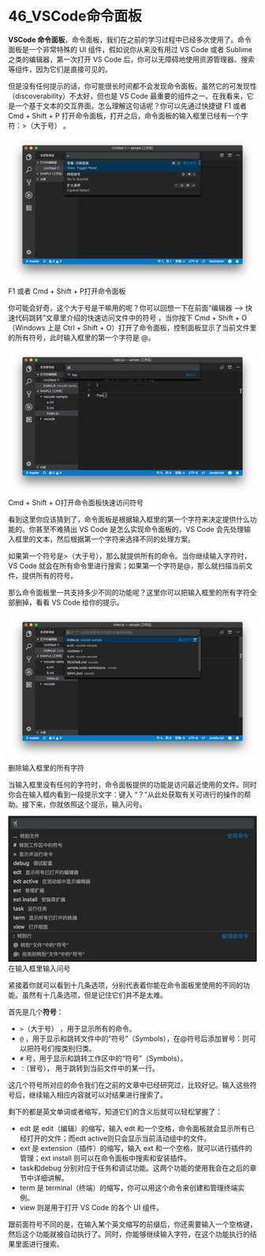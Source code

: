 # 46_VSCode命令面板

**VSCode 命令面板**，命令面板，我们在之前的学习过程中已经多次使用了。命令面板是一个非常特殊的 UI 组件，假如说你从来没有用过 VS Code 或者 Sublime 之类的编辑器，第一次打开 VS Code 后，你可以无障碍地使用资源管理器、搜索等组件，因为它们是直接可见的。

但是没有任何提示的话，你可能很长时间都不会发现命令面板。虽然它的可发现性（discoverability）不太好，但也是 VS Code 最重要的组件之一。在我看来，它是一个基于文本的交互界面。怎么理解这句话呢？你可以先通过快捷键 F1 或者 Cmd + Shift + P 打开命令面板，打开之后，命令面板的输入框里已经有一个字符：>（大于号） 。

![VSCode 命令面板](image/command-panel-01.png)
F1 或者 Cmd + Shift + P打开命令面板

你可能会好奇，这个大于号是干嘛用的呢？你可以回想一下在前面“编辑器 —> 快速代码跳转”文章里介绍的快速访问文件中的符号 ，当你按下 Cmd + Shift + O （Windows 上是 Ctrl + Shift + O）打开了命令面板，控制面板显示了当前文件里的所有符号，此时输入框里的第一个字符是 @。

![VSCode 命令面板](image/command-panel-02.png)
Cmd + Shift + O打开命令面板快速访问符号

看到这里你应该猜到了，命令面板是根据输入框里的第一个字符来决定提供什么功能的。你甚至不难猜出 VS Code 是怎么实现命令面板的，VS Code 会先处理输入框里的文本，然后根据第一个字符来选择不同的处理方案。

如果第一个符号是>（大于号），那么就提供所有的命令。当你继续输入字符时，VS Code 就会在所有命令里进行搜索；如果第一个字符是@，那么就扫描当前文件，提供所有的符号。

那么命令面板里一共支持多少不同的功能呢？这里你可以把输入框里的所有字符全部删掉，看看 VS Code 给你的提示。

![VSCode 命令面板](image/command-panel-03.png)
删除输入框里的所有字符

当输入框里没有任何的字符时，命令面板提供的功能是访问最近使用的文件。同时你会在输入框内看到一段提示文字：键入 “？”从此处获取有关可进行的操作的帮助。接下来，你就依照这个提示，输入问号。

![VSCode 命令面板](image/command-panel-04.png)
在输入框里输入问号

紧接着你就可以看到十几条选项，分别代表着你能在命令面板里使用的不同的功能。虽然有十几条选项，但是记住它们并不是太难。

首先是几个**符号**：

- `>`（大于号） ，用于显示所有的命令。
- `@` ，用于显示和跳转文件中的“符号”（Symbols），在@符号后添加冒号：则可以把符号们按类别归类。
- `#` 号，用于显示和跳转工作区中的“符号”（Symbols）。
- `：`（冒号）， 用于跳转到当前文件中的某一行。

这几个符号所对应的命令我们在之前的文章中已经研究过，比较好记。输入这些符号后，继续输入相应内容就可以对结果进行搜索了。

剩下的都是英文单词或者缩写，知道它们的含义后就可以轻松掌握了：

- edt 是 edit（编辑）的缩写，输入 edt 和一个空格，命令面板就会显示所有已经打开的文件；而edt active则只会显示当前活动组中的文件。
- ext 是 extension（插件）的缩写，输入 ext 和一个空格，就可以进行插件的管理；ext install 则可以在命令面板中搜索和安装插件。
- task和debug 分别对应于任务和调试功能。这两个功能的使用我会在之后的章节中详细讲解。
- term 是 terminal（终端）的缩写，你可以用这个命令来创建和管理终端实例。
- view 则是用于打开 VS Code 的各个 UI 组件。

跟前面符号不同的是，在输入某个英文缩写的前缀后，你还需要输入一个空格键，然后这个功能就被自动执行了。同时，你能够继续输入字符，在这个功能执行的结果里面进行搜索。